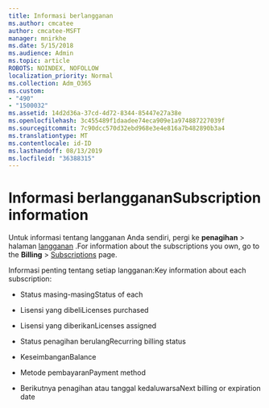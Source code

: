 ```yaml
---
title: Informasi berlangganan
ms.author: cmcatee
author: cmcatee-MSFT
manager: mnirkhe
ms.date: 5/15/2018
ms.audience: Admin
ms.topic: article
ROBOTS: NOINDEX, NOFOLLOW
localization_priority: Normal
ms.collection: Adm_O365
ms.custom:
- "490"
- "1500032"
ms.assetid: 14d2d36a-37cd-4d72-8344-85447e27a38e
ms.openlocfilehash: 3c455489f1daadee74eca909e1a974887227039f
ms.sourcegitcommit: 7c90dcc570d32ebd968e3e4e816a7b482890b3a4
ms.translationtype: MT
ms.contentlocale: id-ID
ms.lasthandoff: 08/13/2019
ms.locfileid: "36388315"
---
```

# <a name="subscription-information"></a><span data-ttu-id="51dc9-102">Informasi berlangganan</span><span class="sxs-lookup"><span data-stu-id="51dc9-102">Subscription information</span></span>

<span data-ttu-id="51dc9-103">Untuk informasi tentang langganan Anda sendiri, pergi ke **penagihan** \> halaman [langganan](https://go.microsoft.com/fwlink/p/?linkid=842054) .</span><span class="sxs-lookup"><span data-stu-id="51dc9-103">For information about the subscriptions you own, go to the **Billing** \> [Subscriptions](https://go.microsoft.com/fwlink/p/?linkid=842054) page.</span></span>
  
<span data-ttu-id="51dc9-104">Informasi penting tentang setiap langganan:</span><span class="sxs-lookup"><span data-stu-id="51dc9-104">Key information about each subscription:</span></span>
  
- <span data-ttu-id="51dc9-105">Status masing-masing</span><span class="sxs-lookup"><span data-stu-id="51dc9-105">Status of each</span></span>

- <span data-ttu-id="51dc9-106">Lisensi yang dibeli</span><span class="sxs-lookup"><span data-stu-id="51dc9-106">Licenses purchased</span></span>

- <span data-ttu-id="51dc9-107">Lisensi yang diberikan</span><span class="sxs-lookup"><span data-stu-id="51dc9-107">Licenses assigned</span></span>

- <span data-ttu-id="51dc9-108">Status penagihan berulang</span><span class="sxs-lookup"><span data-stu-id="51dc9-108">Recurring billing status</span></span>

- <span data-ttu-id="51dc9-109">Keseimbangan</span><span class="sxs-lookup"><span data-stu-id="51dc9-109">Balance</span></span>

- <span data-ttu-id="51dc9-110">Metode pembayaran</span><span class="sxs-lookup"><span data-stu-id="51dc9-110">Payment method</span></span>

- <span data-ttu-id="51dc9-111">Berikutnya penagihan atau tanggal kedaluwarsa</span><span class="sxs-lookup"><span data-stu-id="51dc9-111">Next billing or expiration date</span></span>